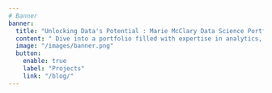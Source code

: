 ```yaml
---
# Banner
banner:
  title: "Unlocking Data's Potential : Marie McClary Data Science Portfolio"
  content: " Dive into a portfolio filled with expertise in analytics, machine learning, and data-driven "
  image: "/images/banner.png"
  button:
    enable: true
    label: "Projects"
    link: "/blog/"
---
```


